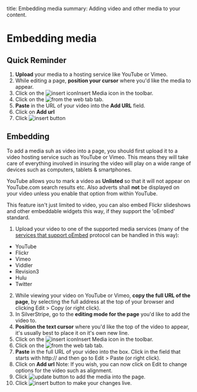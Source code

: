 title: Embedding media
summary: Adding video and other media to your content.

# Embedding media

## Quick Reminder

 1. **Upload** your media to a hosting service like YouTube or Vimeo.
 2. While editing a page, **position your cursor** where you'd like the media to appear.
 3. Click on the ![insert icon](/_images/insert-media-icon.png)Insert Media icon in the toolbar.
 4. Click on the ![from the web tab](/_images/from-the-web-tab.png) tab.
 5. **Paste** in the URL of your video into the **Add URL** field.
 6. Click on **Add url**
 7. Click ![insert button](/_images/insert-image-button.png)

## Embedding

To add a media suh as video into a page, you should first upload it to a video hosting service such as YouTube or Vimeo. This means they will take care of everything involved in insuring the video will play on a wide range of devices such as computers, tablets & smartphones.

YouTube allows you to mark a video as **Unlisted** so that it will not appear on YouTube.com search results etc. Also adverts shall **not** be displayed on your video unless you enable that option from within YouTube.

<div class="note" markdown="1">This feature isn't just limited to video, you can also embed Flickr slideshows and other embeddable widgets this way, if they support the 'oEmbed' standard.</div>

 1. Upload your video to one of the supported media services (many of the [services that support oEmbed](http://oembed.com/#section7) protocol can be handled in this way):
  * YouTube
  * Flickr
  * Vimeo
  * Viddler
  * Revision3
  * Hulu
  * Twitter
 2. While viewing your video on YouTube or Vimeo, **copy the full URL of the page**, by selecting the full address at the top of your browser and clicking Edit > Copy (or right click).
 3. In SilverStripe, go to the **editing mode for the page** you'd like to add the video to.
 4. **Position the text cursor** where you'd like the top of the video to appear, it's usually best to place it on it's own new line.
 5. Click on the ![insert icon](/_images/insert-media-icon.png)Insert Media icon in the toolbar.
 6. Click on the ![from the web tab](/_images/from-the-web-tab.png) tab.
 7. **Paste** in the full URL of your video into the box. Click in the field that starts with http:// and then go to Edit > Paste (or right click).
 8. Click on **Add url** Note: If you wish, you can now click on Edit to change options for the video such as alignment.
 9. Click ![update button](/_images/update-button.png) to add the media into the page.
 10. Click ![insert button](/_images/insert-image-button.png) to make your changes live.


